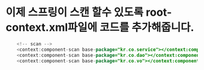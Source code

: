 # 이제 스프링이 스캔 할수 있도록 root-context.xml파일에 코드를 추가해줍니다.
```java
    <!-- scan -->
    <context:component-scan base-package="kr.co.service"></context:component-scan>
    <context:component-scan base-package="kr.co.dao"></context:component-scan>
    <context:component-scan base-package="kr.co.vo"></context:component-scan>
```
